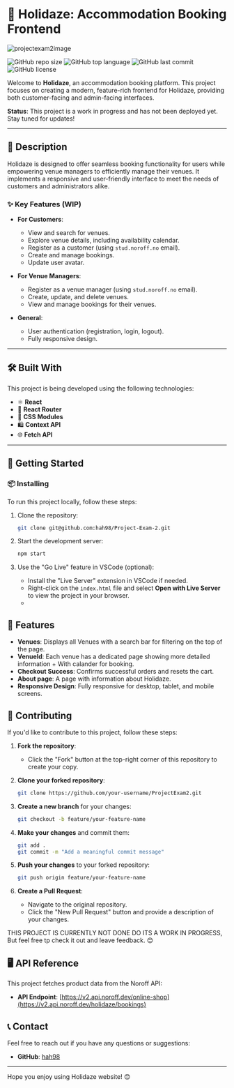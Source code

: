 # 🌴 Holidaze: Accommodation Booking Frontend
![projectexam2image](https://github.com/user-attachments/assets/067a0d97-31f3-49e7-8b32-a7f869a5d26a)

![GitHub repo size](https://img.shields.io/github/repo-size/hah98/Project-Exam-2)
![GitHub top language](https://img.shields.io/github/languages/top/hah98/Project-Exam-2)
![GitHub last commit](https://img.shields.io/github/last-commit/hah98/Project-Exam-2)
![GitHub license](https://img.shields.io/github/license/hah98/Project-Exam-2)

Welcome to **Holidaze**, an accommodation booking platform. This project focuses on creating a modern, feature-rich frontend for Holidaze, providing both customer-facing and admin-facing interfaces.

**Status**: This project is a work in progress and has not been deployed yet. Stay tuned for updates!

---

## 📜 Description

Holidaze is designed to offer seamless booking functionality for users while empowering venue managers to efficiently manage their venues. It implements a responsive and user-friendly interface to meet the needs of customers and administrators alike.

### ✨ Key Features (WIP)

- **For Customers**:
  - View and search for venues.
  - Explore venue details, including availability calendar.
  - Register as a customer (using `stud.noroff.no` email).
  - Create and manage bookings.
  - Update user avatar.

- **For Venue Managers**:
  - Register as a venue manager (using `stud.noroff.no` email).
  - Create, update, and delete venues.
  - View and manage bookings for their venues.

- **General**:
  - User authentication (registration, login, logout).
  - Fully responsive design.

---

## 🛠️ Built With

This project is being developed using the following technologies:

- ⚛️ **React**
- 🧰 **React Router**
- 🎨 **CSS Modules**
- 🛍️ **Context API**
- 🌐 **Fetch API**

---

## 🚀 Getting Started

### 📦 Installing

To run this project locally, follow these steps:

1. Clone the repository:

   ```bash
   git clone git@github.com:hah98/Project-Exam-2.git
4. Start the development server:

   ```bash
   npm start
   ```

5. Use the "Go Live" feature in VSCode (optional):
   
   - Install the "Live Server" extension in VSCode if needed.
   - Right-click on the `index.html` file and select **Open with Live Server** to view the project in your browser.
   - 
## 📄 Features

- **Venues**: Displays all Venues with a search bar for filtering on the top of the page.
- **VenueId**: Each venue has a dedicated page showing more detailed information + With calander for booking. 
- **Checkout Success**: Confirms successful orders and resets the cart.
- **About page**: A page with information about Holidaze.
- **Responsive Design**: Fully responsive for desktop, tablet, and mobile screens.

## 🤝 Contributing

If you'd like to contribute to this project, follow these steps:

1. **Fork the repository**:
   
   - Click the "Fork" button at the top-right corner of this repository to create your copy.

2. **Clone your forked repository**:

   ```bash
   git clone https://github.com/your-username/ProjectExam2.git
   ```

3. **Create a new branch** for your changes:

   ```bash
   git checkout -b feature/your-feature-name
   ```

4. **Make your changes** and commit them:

   ```bash
   git add .
   git commit -m "Add a meaningful commit message"
   ```

5. **Push your changes** to your forked repository:

   ```bash
   git push origin feature/your-feature-name
   ```

6. **Create a Pull Request**:

   - Navigate to the original repository.
   - Click the "New Pull Request" button and provide a description of your changes.

THIS PROJECT IS CURRENTLY NOT DONE DO ITS A WORK IN PROGRESS, But feel free tp check it out and leave feedback. 😊

## 🖥️ API Reference

This project fetches product data from the Noroff API:

- **API Endpoint**: [https://v2.api.noroff.dev/online-shop](https://v2.api.noroff.dev/holidaze/bookings)


## 📞 Contact

Feel free to reach out if you have any questions or suggestions:

- **GitHub**: [hah98](https://github.com/hah98)

---

Hope you enjoy using Holidaze website! 😊


   
